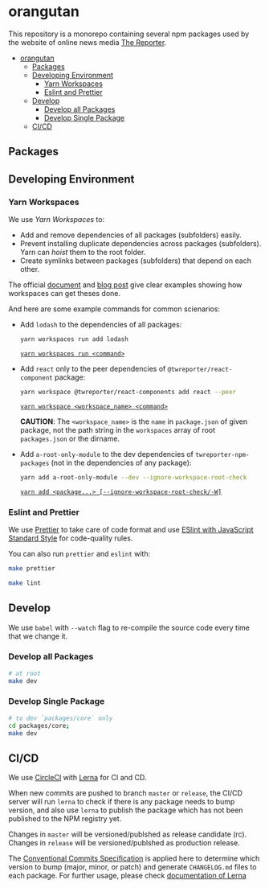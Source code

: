 # orangutan 

This repository is a monorepo containing several npm packages used by the website of online news media [The Reporter](https://www.twreporter.org).

- [orangutan](#orangutan)
  - [Packages](#packages)
  - [Developing Environment](#developing-environment)
    - [Yarn Workspaces](#yarn-workspaces)
    - [Eslint and Prettier](#eslint-and-prettier)
  - [Develop](#develop)
    - [Develop all Packages](#develop-all-packages)
    - [Develop Single Package](#develop-single-package)
  - [CI/CD](#cicd)

## Packages

## Developing Environment

### Yarn Workspaces

We use _Yarn Workspaces_ to:

- Add and remove dependencies of all packages (subfolders) easily.
- Prevent installing duplicate dependencies across packages (subfolders). Yarn can _hoist_ them to the root folder.
- Create symlinks between packages (subfolders) that depend on each other.

The official [document](https://yarnpkg.com/en/docs/workspaces) and [blog post](https://yarnpkg.com/blog/2017/08/02/introducing-workspaces/) give clear examples showing how workspaces can get theses done.

And here are some example commands for common scienarios:

- Add `lodash` to the dependencies of all packages:

  ```bash
  yarn workspaces run add lodash
  ```

  [`yarn workspaces run <command>`](https://yarnpkg.com/en/docs/cli/workspaces#toc-yarn-workspaces-run)

- Add `react` only to the peer dependencies of `@twreporter/react-component` package:

  ```bash
  yarn workspace @twreporter/react-components add react --peer
  ```

  [`yarn workspace <workspace_name> <command>`](https://yarnpkg.com/en/docs/cli/workspace)

  **CAUTION**: The `<workspace_name>` is the `name` in `package.json` of given package, not the path string in the `workspaces` array of root `packages.json` or the dirname.

- Add `a-root-only-module` to the dev dependencies of `twreporter-npm-packages` (not in the dependencies of any package):

  ```bash
  yarn add a-root-only-module --dev --ignore-workspace-root-check
  ```

  [`yarn add <package...> [--ignore-workspace-root-check/-W]`](https://yarnpkg.com/en/docs/cli/add#toc-yarn-add-ignore-workspace-root-check-w)

### Eslint and Prettier

We use [Prettier](https://prettier.io/) to take care of code format and use [ESlint with JavaScript Standard Style](https://github.com/standard/eslint-config-standard) for code-quality rules.

You can also run `prettier` and `eslint` with:

```bash
make prettier

make lint
```

## Develop

We use `babel` with `--watch` flag to re-compile the source code every time that we change it.

### Develop all Packages

```bash
# at root
make dev
```

### Develop Single Package

```bash
# to dev `packages/core` only
cd packages/core;
make dev
```

## CI/CD

We use [CircleCI](https://circleci.com/) with [Lerna](https://github.com/lerna/lerna) for CI and CD.

When new commits are pushed to branch `master` or `release`, the CI/CD server will run `lerna` to check if there is any package needs to bump version, and also use `lerna` to publish the package which has not been published to the NPM registry yet.

Changes in `master` will be versioned/publshed as release candidate (rc). Changes in `release` will be versioned/publshed as production release.

The [Conventional Commits Specification](https://www.conventionalcommits.org/en/v1.0.0/) is applied here to determine which version to bump (major, minor, or patch) and generate `CHANGELOG.md` files to each package. For further usage, please check [documentation of Lerna](https://github.com/lerna/lerna/tree/master/commands/version#positionals)
